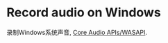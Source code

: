 # Record audio on Windows

录制Windows系统声音, [Core Audio APIs/WASAPI](https://docs.microsoft.com/en-us/windows/win32/coreaudio/wasapi).